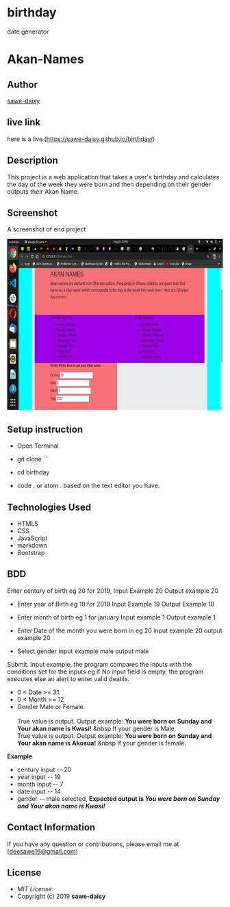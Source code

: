 # birthday

date generator

# Akan-Names

## Author

[sawe-daisy](https://github.com/sawe-daisy)

## live link

here is a live (https://sawe-daisy.github.io/birthday/)

## Description

This project is a web application that takes a user's birthday and calculates the day of the week they were born and then depending on their gender outputs their Akan Name.

## Screenshot

A screenshot of end project

<img src="images/Screenshot from 2020-08-23 22-19-49.png" width="800px" height="400px">

## Setup instruction

- Open Terminal

- git clone ``

- cd birthday

- code . or atom . based on the text editor you have.

## Technologies Used

- HTML5
- CSS
- JavaScript
- markdown
- Bootstrap

## BDD

Enter century of birth eg 20 for 2019,
Input Example 20
Output example 20

- Enter year of Birth eg 19 for 2019
  Input Example 19
  Output Example 19

- Enter month of birth eg 1 for january
  Input example 1
  Output example 1

- Enter Date of the month you were born in eg 20
  input example 20
  output example 20

- Select gender
  Input example male
  output male

Submit.
Input example, the program compares the inputs with the conditions set for the inputs eg if No input field is empty, the program executes else an alert to enter valid deatils.

- 0 < Date >= 31.
- 0 < Month >= 12
- Gender Male or Female. <br/>  
  True value is output. Output example: **You were born on Sunday and Your akan name is Kwasi!** &nbsp If your gender is Male.<br/>
  True value is output. Output example: **You were born on Sunday and Your akan name is Akosua!** &nbsp If your gender is female.

**Example**

- century input -- 20
- year input -- 19
- month input -- 7
- date input -- 14
- gender -- male selected,
  **Expected output is _You were born on Sunday and Your akan name is Kwasi!_**

## Contact Information

If you have any question or contributions, please email me at [deesawe16@gmail.com]

## License

- _MIT License:_
- Copyright (c) 2019 **sawe-daisy**
